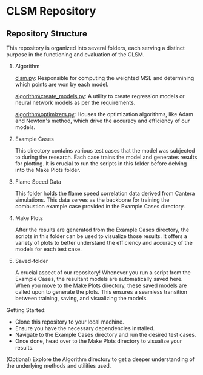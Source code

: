 # CLSM Repository

## Repository Structure
This repository is organized into several folders, each serving a distinct purpose in the functioning and evaluation of the CLSM.

1.  Algorithm
    
    [clsm.py](algorithm\clsm.py): Responsible for computing the weighted MSE and determining which points are won by each model.

    [algorithm\create_models.py](create_models.py): A utility to create regression models or neural network models as per the requirements.

    [algorithm\optimizers.py](optimizers.py): Houses the optimization algorithms, like Adam and Newton's method, which drive the accuracy and efficiency of our models.

2.  Example Cases

    This directory contains various test cases that the model was subjected to during the research. Each case trains the model and generates results for plotting. It is crucial to run the scripts in this folder before delving into the Make Plots folder.

3. Flame Speed Data

    This folder holds the flame speed correlation data derived from Cantera simulations. This data serves as the backbone for training the combustion example case provided in the Example Cases directory.

4. Make Plots

    After the results are generated from the Example Cases directory, the scripts in this folder can be used to visualize those results. It offers a variety of plots to better understand the efficiency and accuracy of the models for each test case.

5. Saved-folder

    A crucial aspect of our repository! Whenever you run a script from the Example Cases, the resultant models are automatically saved here. When you move to the Make Plots directory, these saved models are called upon to generate the plots. This ensures a seamless transition between training, saving, and visualizing the models.


Getting Started:

* Clone this repository to your local machine.
* Ensure you have the necessary dependencies installed.
* Navigate to the Example Cases directory and run the desired test cases.
* Once done, head over to the Make Plots directory to visualize your results.

(Optional) Explore the Algorithm directory to get a deeper understanding of the underlying methods and utilities used.
